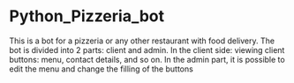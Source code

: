# Python_Pizzeria_bot
This is a bot for a pizzeria or any other restaurant with food delivery.
The bot is divided into 2 parts: client and admin.
In the client side: viewing client buttons: menu, contact details, and so on.
In the admin part, it is possible to edit the menu and change the filling of the buttons
